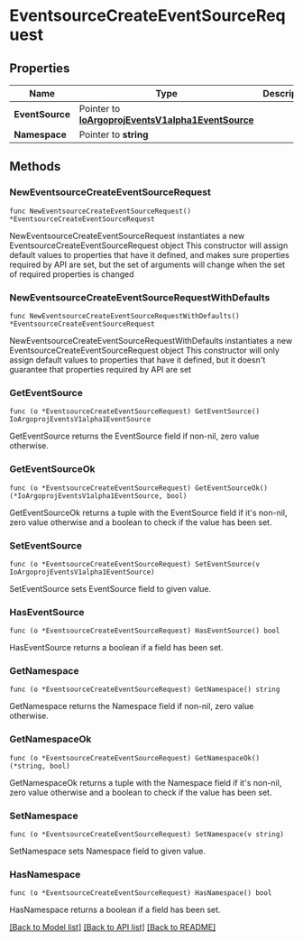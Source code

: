 # EventsourceCreateEventSourceRequest

## Properties

Name | Type | Description | Notes
------------ | ------------- | ------------- | -------------
**EventSource** | Pointer to [**IoArgoprojEventsV1alpha1EventSource**](IoArgoprojEventsV1alpha1EventSource.md) |  | [optional] 
**Namespace** | Pointer to **string** |  | [optional] 

## Methods

### NewEventsourceCreateEventSourceRequest

`func NewEventsourceCreateEventSourceRequest() *EventsourceCreateEventSourceRequest`

NewEventsourceCreateEventSourceRequest instantiates a new EventsourceCreateEventSourceRequest object
This constructor will assign default values to properties that have it defined,
and makes sure properties required by API are set, but the set of arguments
will change when the set of required properties is changed

### NewEventsourceCreateEventSourceRequestWithDefaults

`func NewEventsourceCreateEventSourceRequestWithDefaults() *EventsourceCreateEventSourceRequest`

NewEventsourceCreateEventSourceRequestWithDefaults instantiates a new EventsourceCreateEventSourceRequest object
This constructor will only assign default values to properties that have it defined,
but it doesn't guarantee that properties required by API are set

### GetEventSource

`func (o *EventsourceCreateEventSourceRequest) GetEventSource() IoArgoprojEventsV1alpha1EventSource`

GetEventSource returns the EventSource field if non-nil, zero value otherwise.

### GetEventSourceOk

`func (o *EventsourceCreateEventSourceRequest) GetEventSourceOk() (*IoArgoprojEventsV1alpha1EventSource, bool)`

GetEventSourceOk returns a tuple with the EventSource field if it's non-nil, zero value otherwise
and a boolean to check if the value has been set.

### SetEventSource

`func (o *EventsourceCreateEventSourceRequest) SetEventSource(v IoArgoprojEventsV1alpha1EventSource)`

SetEventSource sets EventSource field to given value.

### HasEventSource

`func (o *EventsourceCreateEventSourceRequest) HasEventSource() bool`

HasEventSource returns a boolean if a field has been set.

### GetNamespace

`func (o *EventsourceCreateEventSourceRequest) GetNamespace() string`

GetNamespace returns the Namespace field if non-nil, zero value otherwise.

### GetNamespaceOk

`func (o *EventsourceCreateEventSourceRequest) GetNamespaceOk() (*string, bool)`

GetNamespaceOk returns a tuple with the Namespace field if it's non-nil, zero value otherwise
and a boolean to check if the value has been set.

### SetNamespace

`func (o *EventsourceCreateEventSourceRequest) SetNamespace(v string)`

SetNamespace sets Namespace field to given value.

### HasNamespace

`func (o *EventsourceCreateEventSourceRequest) HasNamespace() bool`

HasNamespace returns a boolean if a field has been set.


[[Back to Model list]](../README.md#documentation-for-models) [[Back to API list]](../README.md#documentation-for-api-endpoints) [[Back to README]](../README.md)


